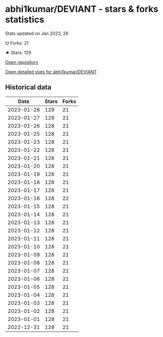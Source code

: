 # abhi1kumar/DEVIANT - stars & forks statistics

Stats updated on Jan 2023, 28

☋ Forks: 21

★ Stars: 129

[Open repository](https://github.com/abhi1kumar/DEVIANT)

[Open detailed stats for abhi1kumar/DEVIANT](https://reviewgithub.com/rep/abhi1kumar/DEVIANT)

## Historical data
| Date | Stars | Forks |
|------|-------|-------|
| 2023-01-28 | 129 | 21 | 
| 2023-01-27 | 129 | 21 | 
| 2023-01-26 | 128 | 21 | 
| 2023-01-25 | 128 | 21 | 
| 2023-01-23 | 128 | 21 | 
| 2023-01-22 | 128 | 21 | 
| 2023-01-21 | 128 | 21 | 
| 2023-01-20 | 128 | 21 | 
| 2023-01-19 | 128 | 21 | 
| 2023-01-18 | 128 | 21 | 
| 2023-01-17 | 128 | 21 | 
| 2023-01-16 | 128 | 22 | 
| 2023-01-15 | 128 | 21 | 
| 2023-01-14 | 128 | 21 | 
| 2023-01-13 | 128 | 21 | 
| 2023-01-12 | 128 | 21 | 
| 2023-01-11 | 128 | 21 | 
| 2023-01-10 | 128 | 21 | 
| 2023-01-09 | 128 | 21 | 
| 2023-01-08 | 128 | 21 | 
| 2023-01-07 | 128 | 21 | 
| 2023-01-06 | 128 | 21 | 
| 2023-01-05 | 128 | 21 | 
| 2023-01-04 | 128 | 21 | 
| 2023-01-03 | 128 | 21 | 
| 2023-01-02 | 128 | 21 | 
| 2023-01-01 | 128 | 21 | 
| 2022-12-31 | 128 | 21 | 


